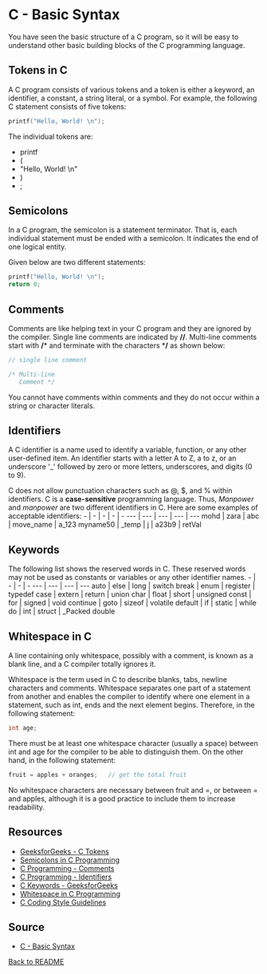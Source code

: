 # C - Basic Syntax

You have seen the basic structure of a C program, so it will be easy to understand other basic building blocks of the C programming language.

## Tokens in C

A C program consists of various tokens and a token is either a keyword, an identifier, a constant, a string literal, or a symbol. For example, the following C statement consists of five tokens:

```c
printf("Hello, World! \n");
```

The individual tokens are:

- printf
- (
- "Hello, World! \n"
- )
- ;

## Semicolons

In a C program, the semicolon is a statement terminator. That is, each individual statement must be ended with a semicolon. It indicates the end of one logical entity.

Given below are two different statements:

```c
printf("Hello, World! \n");
return 0;
```

## Comments

Comments are like helping text in your C program and they are ignored by the compiler. Single line comments are indicated by **//**.  Multi-line comments start with **/*** and terminate with the characters ***/** as shown below:

```c
// single line comment

/* Multi-line
   Comment */
```

You cannot have comments within comments and they do not occur within a string or character literals.

## Identifiers

A C identifier is a name used to identify a variable, function, or any other user-defined item. An identifier starts with a letter A to Z, a to z, or an underscore '_' followed by zero or more letters, underscores, and digits (0 to 9).

C does not allow punctuation characters such as @, $, and % within identifiers. C is a **case-sensitive** programming language. Thus, _Manpower_ and _manpower_ are two different identifiers in C. Here are some examples of acceptable identifiers:
 \- | - | - | - | - 
--- | --- | --- | --- | ---
mohd | zara | abc | move_name | a_123
myname50 | _temp | j | a23b9 | retVal

## Keywords

The following list shows the reserved words in C. These reserved words may not be used as constants or variables or any other identifier names.
 \- | - | - | - 
--- | --- | --- | ---
auto | else | long | switch 
break | enum | register | typedef 
case | extern | return | union 
char | float | short | unsigned 
const | for | signed | void 
continue | goto | sizeof | volatile 
default | if | static | while 
do | int | struct | _Packed 
double

## Whitespace in C

A line containing only whitespace, possibly with a comment, is known as a blank line, and a C compiler totally ignores it.

Whitespace is the term used in C to describe blanks, tabs, newline characters and comments. Whitespace separates one part of a statement from another and enables the compiler to identify where one element in a statement, such as int, ends and the next element begins. Therefore, in the following statement:

```c
int age;
```

There must be at least one whitespace character (usually a space) between int and age for the compiler to be able to distinguish them. On the other hand, in the following statement:

```c
fruit = apples + oranges;   // get the total fruit
```

No whitespace characters are necessary between fruit and =, or between = and apples, although it is a good practice to include them to increase readability.

## Resources

- [GeeksforGeeks - C Tokens](https://www.geeksforgeeks.org/tokens-in-c)
- [Semicolons in C Programming](https://www.learn-c.org/semicolons-in-c)
- [C Programming - Comments](https://www.learn-c.org/comments)
- [C Programming - Identifiers](https://www.learn-c.org/identifiers)
- [C Keywords - GeeksforGeeks](https://www.geeksforgeeks.org/c-keywords/)
- [Whitespace in C Programming](https://www.programiz.com/c-programming/c-formatting)
- [C Coding Style Guidelines](https://users.ece.cmu.edu/~eno/coding/CCodingStandard.html)

## Source

- [C - Basic Syntax](https://www.tutorialspoint.com/cprogramming/c_basic_syntax.htm)

[Back to README](README.md)